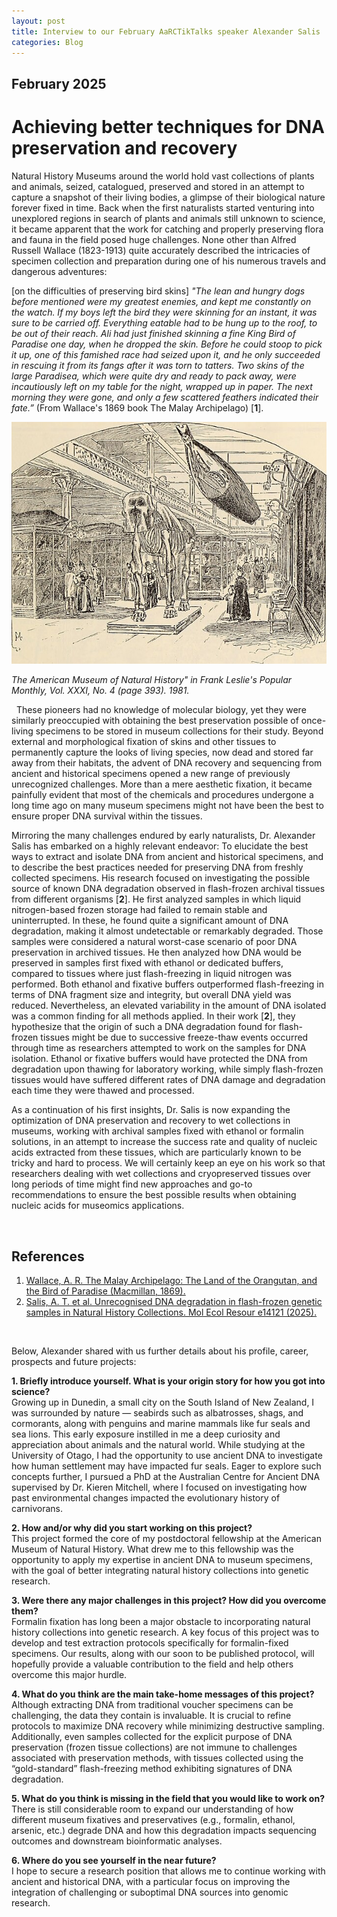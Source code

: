 ```yaml
---
layout: post
title: Interview to our February AaRCTikTalks speaker Alexander Salis
categories: Blog
---
```


## February 2025
# Achieving better techniques for DNA preservation and recovery

Natural History Museums around the world hold vast collections of plants and animals, seized, catalogued, preserved and stored in an attempt to capture a snapshot of their living bodies, a glimpse of their biological nature forever fixed in time. Back when the first naturalists started venturing into unexplored regions in search of plants and animals still unknown to science, it became apparent that the work for catching and properly preserving flora and fauna in the field posed huge challenges. None other than Alfred Russell Wallace (1823-1913) quite accurately described the intricacies of specimen collection and preparation during one of his numerous travels and dangerous adventures:
&nbsp;

[on the difficulties of preserving bird skins] *"The lean and hungry dogs before mentioned were my greatest enemies, and kept me constantly on the watch. If my boys left the bird they were skinning for an instant, it was sure to be carried off. Everything eatable had to be hung up to the roof, to be out of their reach. Ali had just finished skinning a fine King Bird of Paradise one day, when he dropped the skin. Before he could stoop to pick it up, one of this famished race had seized upon it, and he only succeeded in rescuing it from its fangs after it was torn to tatters. Two skins of the large Paradisea, which were quite dry and ready to pack away, were incautiously left on my table for the night, wrapped up in paper. The next morning they were gone, and only a few scattered feathers indicated their fate.”* (From Wallace's 1869 book The Malay Archipelago) [**1**].
&nbsp;

![AMNH lithography](/assets/media/Blog_March_2025_ATS_Figure.jpg "AMNH lithography")

<p><em>The American Museum of Natural History" in Frank Leslie's Popular Monthly, Vol. XXXI, No. 4 (page 393). 1981.</em></p>
&nbsp;
These pioneers had no knowledge of molecular biology, yet they were similarly preoccupied with obtaining the best preservation possible of once-living specimens to be stored in museum collections for their study. Beyond external and morphological fixation of skins and other tissues to permanently capture the looks of living species, now dead and stored far away from their habitats, the advent of DNA recovery and sequencing from ancient and historical specimens opened a new range of previously unrecognized challenges. More than a mere aesthetic fixation, it became painfully evident that most of the chemicals and procedures undergone a long time ago on many museum specimens might not have been the best to ensure proper DNA survival within the tissues.
&nbsp;

Mirroring the many challenges endured by early naturalists, Dr. Alexander Salis has embarked on a highly relevant endeavor: To elucidate the best ways to extract and isolate DNA from ancient and historical specimens, and to describe the best practices needed for preserving DNA from freshly collected specimens. His research focused on investigating the possible source of known DNA degradation observed in flash-frozen archival tissues from different organisms [**2**]. He first analyzed samples in which liquid nitrogen-based frozen storage had failed to remain stable and uninterrupted. In these, he found quite a significant amount of DNA degradation, making it almost undetectable or remarkably degraded. Those samples were considered a natural worst-case scenario of poor DNA preservation in archived tissues. He then analyzed how DNA would be preserved in samples first fixed with ethanol or dedicated buffers, compared to tissues where just flash-freezing in liquid nitrogen was performed. Both ethanol and fixative buffers outperformed flash-freezing in terms of DNA fragment size and integrity, but overall DNA yield was reduced. Nevertheless, an elevated variability in the amount of DNA isolated was a common finding for all methods applied. In their work [**2**], they hypothesize that the origin of such a DNA degradation found for flash-frozen tissues might be due to successive freeze-thaw events occurred through time as researchers attempted to work on the samples for DNA isolation. Ethanol or fixative buffers would have protected the DNA from degradation upon thawing for laboratory working, while simply flash-frozen tissues would have suffered different rates of DNA damage and degradation each time they were thawed and processed.

As a continuation of his first insights, Dr. Salis is now expanding the optimization of DNA preservation and recovery to wet collections in museums, working with archival samples fixed with ethanol or formalin solutions, in an attempt to increase the success rate and quality of nucleic acids extracted from these tissues, which are particularly known to be tricky and hard to process. We will certainly keep an eye on his work so that researchers dealing with wet collections and cryopreserved tissues over long periods of time might find new approaches and go-to recommendations to ensure the best possible results when obtaining nucleic acids for museomics applications.

&nbsp;

## References
1.	[Wallace, A. R. The Malay Archipelago: The Land of the Orangutan, and the Bird of Paradise (Macmillan, 1869).]
2.	[Salis, A. T. et al. Unrecognised DNA degradation in flash-frozen genetic samples in Natural History Collections. Mol Ecol Resour e14121 (2025).]

[Wallace, A. R. The Malay Archipelago: The Land of the Orangutan, and the Bird of Paradise (Macmillan, 1869).]:https://archive.org/details/malayarchipelago00wall
[Salis, A. T. et al. Unrecognised DNA degradation in flash-frozen genetic samples in Natural History Collections. Mol Ecol Resour e14121 (2025).]:https://onlinelibrary.wiley.com/doi/10.1111/1755-0998.14121

&nbsp;

Below, Alexander shared with us further details about his profile, career, prospects and future projects:
&nbsp;

**1.	Briefly introduce yourself. What is your origin story for how you got into science?** <br>
Growing up in Dunedin, a small city on the South Island of New Zealand, I was surrounded by nature — seabirds such as albatrosses, shags, and cormorants, along with penguins and marine mammals like fur seals and sea lions. This early exposure instilled in me a deep curiosity and appreciation about animals and the natural world. While studying at the University of Otago, I had the opportunity to use ancient DNA to investigate how human settlement may have impacted fur seals. Eager to explore such concepts further, I pursued a PhD at the Australian Centre for Ancient DNA supervised by Dr. Kieren Mitchell, where I focused on investigating how past environmental changes impacted the evolutionary history of carnivorans.
&nbsp;

**2.	How and/or why did you start working on this project?** <br>
This project formed the core of my postdoctoral fellowship at the American Museum of Natural History. What drew me to this fellowship was the opportunity to apply my expertise in ancient DNA to museum specimens, with the goal of better integrating natural history collections into genetic research.
&nbsp;

**3.	Were there any major challenges in this project? How did you overcome them?** <br>
Formalin fixation has long been a major obstacle to incorporating natural history collections into genetic research. A key focus of this project was to develop and test extraction protocols specifically for formalin-fixed specimens. Our results, along with our soon to be published protocol, will hopefully provide a valuable contribution to the field and help others overcome this major hurdle.
&nbsp;

**4.	What do you think are the main take-home messages of this project?** <nr>
Although extracting DNA from traditional voucher specimens can be challenging, the data they contain is invaluable. It is crucial to refine protocols to maximize DNA recovery while minimizing destructive sampling.
Additionally, even samples collected for the explicit purpose of DNA preservation (frozen tissue collections) are not immune to challenges associated with preservation methods, with tissues collected using the “gold-standard” flash-freezing method exhibiting signatures of DNA degradation.
&nbsp;

**5.	What do you think is missing in the field that you would like to work on?** <br>
There is still considerable room to expand our understanding of how different museum fixatives and preservatives (e.g., formalin, ethanol, arsenic, etc.) degrade DNA and how this degradation impacts sequencing outcomes and downstream bioinformatic analyses.
&nbsp;

**6.	Where do you see yourself in the near future?** <br>
I hope to secure a research position that allows me to continue working with ancient and historical DNA, with a particular focus on improving the integration of challenging or suboptimal DNA sources into genomic research.
